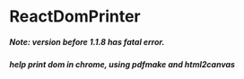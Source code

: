 # ReactDomPrinter
##### Note: version before 1.1.8 has fatal error.  
##### help print dom in chrome, using pdfmake and html2canvas  
